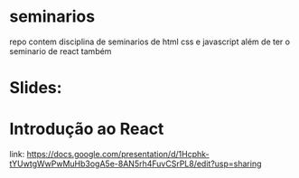 # seminarios
repo contem disciplina de seminarios de html css e javascript além de ter o seminario de react também
# Slides:
# Introdução ao React
link: https://docs.google.com/presentation/d/1Hcphk-tYUwtgWwPwMuHb3ogA5e-8AN5rh4FuvCSrPL8/edit?usp=sharing